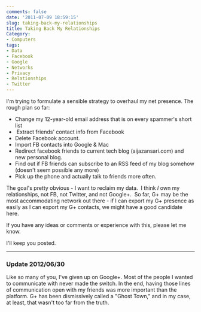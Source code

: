 ```yaml
---
comments: false
date: '2011-07-09 18:59:15'
slug: taking-back-my-relationships
title: Taking Back My Relationships
Category:
- Computers
tags:
- Data
- Facebook
- Google
- Networks
- Privacy
- Relationships
- Twitter
---
```


I'm trying to formulate a sensible strategy to overhaul my net presence. The
rough plan so far:

  * Change my 12-year-old email address that is on every spammer's short list
  *  Extract friends' contact info from Facebook
  * Delete Facebook account.
  * Import FB contacts into Google & Mac
  * Redirect facebook friends to current tech blog (aijazansari.com) and new personal blog.
  * Find out if FB friends can subscribe to an RSS feed of my blog somehow (doesn't seem possible any more)
  * Pick up the phone and actually talk to friends more often.
  
The goal's pretty obvious - I want to reclaim my data.  I think *I* own my
relationships, not FB, not Twitter, and not Google+.  So far, G+ may be the
most accommodating network out there - if I can export my G+ presence as
easily as I can export my G+ contacts, we might have a good candidate here.

If you have any ideas or comments or experience with this, please let me know.

I'll keep you posted.

---

### Update 2012/06/30

Like so many of you, I've given up on Google+.  Most of the people I
wanted to communicate with never made the switch.  In the end, having
those lines of communication open with my friends was more important than
the platform.  G+ has been dismissively called a "Ghost Town," and in my
case, at least, that wasn't too far from the truth.
